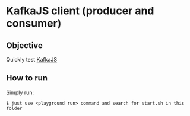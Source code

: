 # KafkaJS client (producer and consumer)

## Objective

Quickly test [KafkaJS](https://kafka.js.org)


## How to run

Simply run:

```
$ just use <playground run> command and search for start.sh in this folder
```
